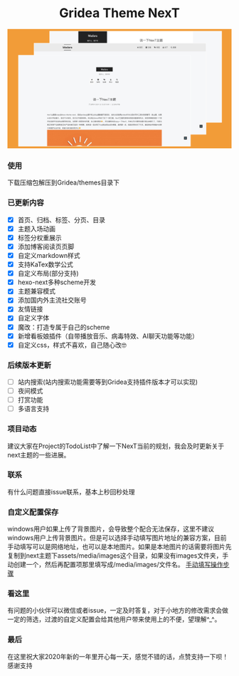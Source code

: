 <h1 align="center">
  Gridea Theme NexT
</h1>

![NexT主题概览](assets/images/overview.jpg)

### 使用
下载压缩包解压到Gridea/themes目录下

### 已更新内容

- [x] 首页、归档、标签、分页、目录
- [x] 主题入场动画
- [x] 标签分权重展示
- [x] 添加博客阅读页页脚
- [x] 自定义markdown样式
- [x] 支持KaTex数学公式
- [x] 自定义布局(部分支持)
- [x] hexo-next多种scheme开发
- [x] 主题兼容模式
- [x] 添加国内外主流社交账号
- [x] 友情链接
- [x] 自定义字体
- [x] 魔改：打造专属于自己的scheme
- [x] 新增看板娘插件（自带播放音乐、病毒特效、AI聊天功能等功能）
- [x] 自定义css，样式不喜欢，自己随心改🤓

### 后续版本更新
- [ ] 站内搜索(站内搜索功能需要等到Gridea支持插件版本才可以实现)
- [ ] 夜间模式
- [ ] 打赏功能
- [ ] 多语言支持

### 项目动态
建议大家在Project的TodoList中了解一下NexT当前的规划，我会及时更新关于next主题的一些进展。

### 联系
有什么问题直接issue联系，基本上秒回秒处理

### 自定义配置保存
windows用户如果上传了背景图片，会导致整个配合无法保存，这里不建议windows用户上传背景图片。但是可以选择手动填写图片地址的兼容方案，目前手动填写可以是网络地址，也可以是本地图片。如果是本地图片的话需要将图片先复制到next主题下assets/media/images这个目录，如果没有images文件夹，手动创建一个，然后再配置项那里填写成/media/images/文件名。
[手动填写操作步骤](https://cdn.jsdelivr.net/gh/o1f/i@master/2020/04/11/2U2OBqTR.gif)

### 看这里
有问题的小伙伴可以微信或者issue，一定及时答复，对于小地方的修改需求会做一定的筛选，过渡的自定义配置会给其他用户带来使用上的不便，望理解^_^。

### 最后
在这里祝大家2020年新的一年里开心每一天，感觉不错的话，点赞支持一下呗！感谢支持
